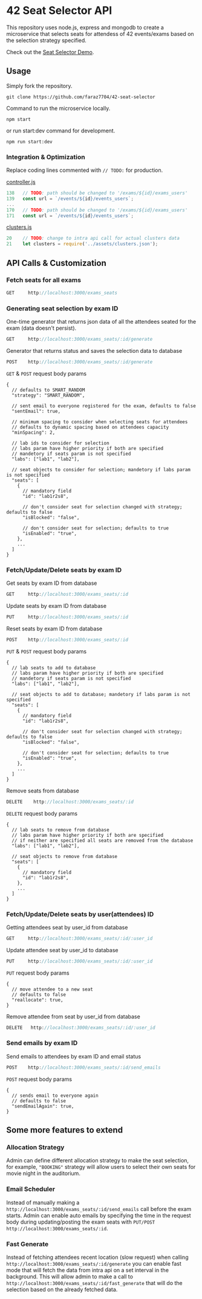 # 42 Seat Selector API

This repository uses node.js, express and mongodb to create a microservice that selects seats for attendess of 42 events/exams based on the selection strategy specified.

Check out the [Seat Selector Demo]().

## Usage

Simply fork the repository.

```
git clone https://github.com/faraz7704/42-seat-selector
```
Command to run the microservice locally.
```
npm start
```
or run start:dev command for development.
```
npm run start:dev
```

### Integration & Optimization
Replace coding lines commented with `// TODO:` for production.

[controller.js](https://github.com/Faraz7704/42-seat-selector/blob/main/api/controller.js)
```js
138   // TODO: path should be changed to '/exams/${id}/exams_users'
139   const url = `/events/${id}/events_users`;
...
170   // TODO: path should be changed to '/exams/${id}/exams_users'
171   const url = `/events/${id}/events_users`;
```

[clusters.js](https://github.com/Faraz7704/42-seat-selector/blob/main/service/clusters.js)
```js
20    // TODO: change to intra api call for actual clusters data
21    let clusters = require('../assets/clusters.json');
```

## API Calls & Customization

### Fetch seats for all exams
```js
GET     http://localhost:3000/exams_seats
```

### Generating seat selection by exam ID

One-time generator that returns json data of all the attendees seated for the exam (data doesn't persist).
```js
GET     http://localhost:3000/exams_seats/:id/generate
```
Generator that returns status and saves the selection data to database
```js
POST    http://localhost:3000/exams_seats/:id/generate
```
`GET` & `POST` request body params
```json5
{
  // defaults to SMART_RANDOM
  "strategy": "SMART_RANDOM",
  
  // sent email to everyone registered for the exam, defaults to false
  "sentEmail": true,
  
  // minimum spacing to consider when selecting seats for attendees
  // defaults to dynamic spacing based on attendees capacity
  "minSpacing": 2,
  
  // lab ids to consider for selection
  // labs param have higher priority if both are specified
  // mandetory if seats param is not specified
  "labs": ["lab1", "lab2"],
  
  // seat objects to consider for selection; mandetory if labs param is not specified
  "seats": [
    {
      // mandatory field
      "id": "lab1r2s8",
      
      // don't consider seat for selection changed with strategy; defaults to false
      "isBlocked": "false",
      
      // don't consider seat for selection; defaults to true
      "isEnabled": "true",
    },
    ...
  ]
}
```

### Fetch/Update/Delete seats by exam ID

Get seats by exam ID from database
```js
GET     http://localhost:3000/exams_seats/:id
```
Update seats by exam ID from database
```js
PUT     http://localhost:3000/exams_seats/:id
```
Reset seats by exam ID from database
```js
POST    http://localhost:3000/exams_seats/:id
```
`PUT` & `POST` request body params
```json5
{
  // lab seats to add to database
  // labs param have higher priority if both are specified
  // mandetory if seats param is not specified
  "labs": ["lab1", "lab2"],
  
  // seat objects to add to database; mandetory if labs param is not specified
  "seats": [
    {
      // mandatory field
      "id": "lab1r2s8",
      
      // don't consider seat for selection changed with strategy; defaults to false
      "isBlocked": "false",
      
      // don't consider seat for selection; defaults to true
      "isEnabled": "true",
    },
    ...
  ]
}
```
Remove seats from database
```js
DELETE    http://localhost:3000/exams_seats/:id
```
`DELETE` request body params
```json5
{
  // lab seats to remove from database
  // labs param have higher priority if both are specified
  // if neither are specified all seats are removed from the database
  "labs": ["lab1", "lab2"],
  
  // seat objects to remove from database
  "seats": [
    {
      // mandatory field
      "id": "lab1r2s8",
    },
    ...
  ]
}
```

### Fetch/Update/Delete seats by user(attendees) ID

Getting attendees seat by user_id from database
```js
GET     http://localhost:3000/exams_seats/:id/:user_id
```
Update attendee seat by user_id to database
```js
PUT     http://localhost:3000/exams_seats/:id/:user_id
```
`PUT` request body params
```json5
{
  // move attendee to a new seat
  // defaults to false
  "reallocate": true,
}
```
Remove attendee from seat by user_id from database
```js
DELETE   http://localhost:3000/exams_seats/:id/:user_id
```

### Send emails by exam ID

Send emails to attendees by exam ID and email status
```js
POST    http://localhost:3000/exams_seats/:id/send_emails
```
`POST` request body params
```json5
{
  // sends email to everyone again
  // defaults to false
  "sendEmailAgain": true,
}
```

## Some more features to extend

### Allocation Strategy
Admin can define different allocation strategy to make the seat selection, for example, `"BOOKING"` strategy will allow users to select their own seats for movie night in the auditorium.

### Email Scheduler
Instead of manually making a `http://localhost:3000/exams_seats/:id/send_emails` call before the exam starts. Admin can enable auto emails by specifying the time in the request body during updating/posting the exam seats with `PUT/POST http://localhost:3000/exams_seats/:id`.

### Fast Generate
Instead of fetching attendees recent location (slow request) when calling `http://localhost:3000/exams_seats/:id/generate` you can enable fast mode that will fetch the data from intra api on a set interval in the background. This will allow admin to make a call to `http://localhost:3000/exams_seats/:id/fast_generate` that will do the selection based on the already fetched data.
